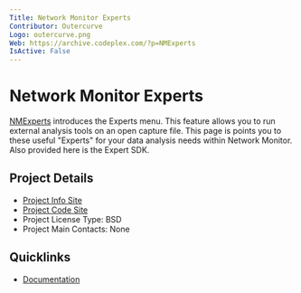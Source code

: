 ```yaml
---
Title: Network Monitor Experts
Contributor: Outercurve
Logo: outercurve.png
Web: https://archive.codeplex.com/?p=NMExperts
IsActive: False
---
```

# Network Monitor Experts

[NMExperts](https://archive.codeplex.com/?p=NMExperts) introduces the Experts menu. This feature allows you to run external analysis tools on an open capture file. This page is points you to these useful "Experts" for your data analysis needs within Network Monitor. Also provided here is the Expert SDK.

## Project Details

* [Project Info Site](https://archive.codeplex.com/?p=NMExperts)
* [Project Code Site](https://codeplexarchive.blob.core.windows.net/archive/projects/NMExperts/NMExperts.zip)
* Project License Type: BSD
* Project Main Contacts: None

## Quicklinks

* [Documentation](https://archive.codeplex.com/?p=NMExperts)
